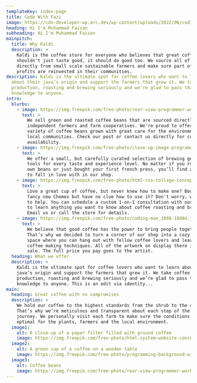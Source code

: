 ```yaml
---
templateKey: index-page
title: Code With Fazi
image: https://cdn-developer-wp.arc.dev/wp-content/uploads/2022/06/coding-programming-project-ideas-1128x635.jpg
heading: Hi I'm Muhammad Faizan
subheading: Hi I'm Muhammad Faizan
mainpitch:
  title: Why Kaldi
  description: >
    Kaldi is the coffee store for everyone who believes that great coffee
    shouldn't just taste good, it should do good too. We source all of our beans
    directly from small scale sustainable farmers and make sure part of the
    profits are reinvested in their communities.
description: Kaldi is the ultimate spot for coffee lovers who want to learn
  about their java’s origin and support the farmers that grew it. We take coffee
  production, roasting and brewing seriously and we’re glad to pass that
  knowledge to anyone.
intro:
  blurbs:
    - image: https://img.freepik.com/free-photo/rear-view-programmer-working-all-night-long_1098-18697.jpg?size=626&ext=jpg&uid=R129012206&ga=GA1.1.1013746299.1701357045&semt=ais
      text: >
        We sell green and roasted coffee beans that are sourced directly from
        independent farmers and farm cooperatives. We’re proud to offer a
        variety of coffee beans grown with great care for the environment and
        local communities. Check our post or contact us directly for current
        availability.
    - image: https://img.freepik.com/free-photo/close-up-image-programer-working-his-desk-office_1098-18707.jpg?size=626&ext=jpg&uid=R129012206&ga=GA1.1.1013746299.1701357045&semt=ais
      text: >
        We offer a small, but carefully curated selection of brewing gear and
        tools for every taste and experience level. No matter if you roast your
        own beans or just bought your first french press, you’ll find a gadget
        to fall in love with in our shop.
    - image: https://img.freepik.com/free-photo/html-css-collage-concept-with-person_23-2150062008.jpg?size=626&ext=jpg&uid=R129012206&ga=GA1.1.1013746299.1701357045&semt=ais
      text: >
        Love a great cup of coffee, but never knew how to make one? Bought a
        fancy new Chemex but have no clue how to use it? Don't worry, we’re here
        to help. You can schedule a custom 1-on-1 consultation with our baristas
        to learn anything you want to know about coffee roasting and brewing.
        Email us or call the store for details.
    - image: https://img.freepik.com/free-photo/coding-man_1098-18084.jpg?size=626&ext=jpg&uid=R129012206&ga=GA1.1.1013746299.1701357045&semt=ais
      text: >
        We believe that good coffee has the power to bring people together.
        That’s why we decided to turn a corner of our shop into a cozy meeting
        space where you can hang out with fellow coffee lovers and learn about
        coffee making techniques. All of the artwork on display there is for
        sale. The full price you pay goes to the artist.
  heading: What we offer
  description: >
    Kaldi is the ultimate spot for coffee lovers who want to learn about their
    java’s origin and support the farmers that grew it. We take coffee
    production, roasting and brewing seriously and we’re glad to pass that
    knowledge to anyone. This is an edit via identity...
main:
  heading: Great coffee with no compromises
  description: >
    We hold our coffee to the highest standards from the shrub to the cup.
    That’s why we’re meticulous and transparent about each step of the coffee’s
    journey. We personally visit each farm to make sure the conditions are
    optimal for the plants, farmers and the local environment.
  image1:
    alt: A close-up of a paper filter filled with ground coffee
    image: https://img.freepik.com/free-photo/html-system-website-concept_23-2150376770.jpg?size=626&ext=jpg&uid=R129012206&ga=GA1.1.1013746299.1701357045&semt=ais
  image2:
    alt: A green cup of a coffee on a wooden table
    image: https://img.freepik.com/free-photo/programming-background-with-person-working-with-codes-computer_23-2150010125.jpg?size=626&ext=jpg&uid=R129012206&ga=GA1.1.1013746299.1701357045&semt=ais
  image3:
    alt: Coffee beans
    image: https://img.freepik.com/free-photo/rear-view-programmer-working-all-night-long_1098-18697.jpg?size=626&ext=jpg&uid=R129012206&ga=GA1.1.1013746299.1701357045&semt=ais
---
```

